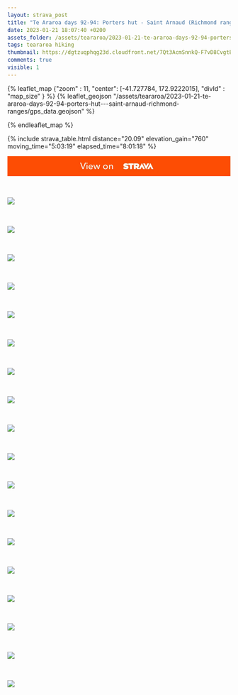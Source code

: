 ```yaml
---
layout: strava_post
title: "Te Araroa days 92-94: Porters hut - Saint Arnaud (Richmond ranges)"
date: 2023-01-21 18:07:40 +0200
assets_folder: /assets/teararoa/2023-01-21-te-araroa-days-92-94-porters-hut---saint-arnaud-richmond-ranges
tags: teararoa hiking
thumbnail: https://dgtzuqphqg23d.cloudfront.net/7Qt3AcmSnnkQ-F7vD8CvgtE36U5U_PP7hHsCXdt_MsM-1024x768.jpg
comments: true
visible: 1
---
```



{% leaflet_map {"zoom" : 11,
                  "center": [-41.727784, 172.9222015],
                 "divId" : "map_size" } %}
    {% leaflet_geojson "/assets/teararoa/2023-01-21-te-araroa-days-92-94-porters-hut---saint-arnaud-richmond-ranges/gps_data.geojson" %}

{% endleaflet_map %}





{% include strava_table.html distance="20.09" elevation_gain="760" moving_time="5:03:19" elapsed_time="8:01:18" %}

[![](/assets/strava.jpg)](https://www.strava.com/activities/8430974418)


<br />

![](https://dgtzuqphqg23d.cloudfront.net/7Qt3AcmSnnkQ-F7vD8CvgtE36U5U_PP7hHsCXdt_MsM-1024x768.jpg)


<br />

![](https://dgtzuqphqg23d.cloudfront.net/W5qvD02qnMun4P3uZ1FlFYqRDTP_X_J-WMtq8kl2kcM-1024x768.jpg)


<br />

![](https://dgtzuqphqg23d.cloudfront.net/B763UdBi8A4wERmU6WejtReo8jsbgAYDtnDjWVr9H7s-768x1024.jpg)


<br />

![](https://dgtzuqphqg23d.cloudfront.net/CsT5Oy8983tuUiBnwG9ssoURNiWcnLi3bkgM5Mxkljo-768x1024.jpg)


<br />

![](https://dgtzuqphqg23d.cloudfront.net/s0xlRKXd8XE0_zJt-ohH8mjRMPVXesei5ea0Q6YB93g-1024x768.jpg)


<br />

![](https://dgtzuqphqg23d.cloudfront.net/NBoLXg_7Mt0D4Uq6PpP8NRACnFi3galUjWMmKV2ZOW0-1024x768.jpg)


<br />

![](https://dgtzuqphqg23d.cloudfront.net/ke4-S4XE6ovkj-leSh0Lx4aEBAMMxULvu4YILODLc_A-1024x768.jpg)


<br />

![](https://dgtzuqphqg23d.cloudfront.net/scqn9kD2zV_wVO2sR2rbKqT7EWYfKCUrdMfFbeEn9UQ-1024x768.jpg)


<br />

![](https://dgtzuqphqg23d.cloudfront.net/QM40uib0OUm0vD9Ic0ffke9D0jVi4EfF6rhl5HkZQ5I-1024x768.jpg)


<br />

![](https://dgtzuqphqg23d.cloudfront.net/oQz6k3N0FSFyXnAu2m2ur1zqZSzSrBaRdDkyZFxQ6EE-1024x768.jpg)


<br />

![](https://dgtzuqphqg23d.cloudfront.net/VDPBTaaCKZCj0bEi-fe_ym9FkJDOmye0ORI6qk6A7YY-768x1024.jpg)


<br />

![](https://dgtzuqphqg23d.cloudfront.net/EmQ6JPRbMocgCRvYgq1HjiXJaqvokpOrSTkMNu93dzM-768x1024.jpg)


<br />

![](https://dgtzuqphqg23d.cloudfront.net/QmuXve0VyPlsq9vQcVklwFtf1yKeXx24Y6mDFXBISKc-768x1024.jpg)


<br />

![](https://dgtzuqphqg23d.cloudfront.net/cMCpxAVG4uevlsyHm7JtQwGddUHusJ3QCR8SgvYReAY-1024x768.jpg)


<br />

![](https://dgtzuqphqg23d.cloudfront.net/-CHCgp94AUNaLzV_be2DcbM-JHJMh9YyBWy0JUms4-U-768x1024.jpg)


<br />

![](https://dgtzuqphqg23d.cloudfront.net/njGKN1s7UFVUx3PYM_n0IAP5GmjZVyx3-key-8DUJCg-768x1024.jpg)


<br />

![](https://dgtzuqphqg23d.cloudfront.net/KN8HHLrlC7gNp1_6j0kCr4jJS1YxBccp7rKQrDs2Ans-1024x768.jpg)


<br />

![](https://dgtzuqphqg23d.cloudfront.net/mO58-XeuKgvqtHJxk6Pykj2SMuAESQSVHeH2PLa47iM-768x1024.jpg)
